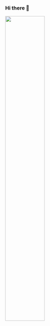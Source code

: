 ### Hi there 👋
<div>
  <a>
    <img align="center" src="https://github-stats-seven-sage.vercel.app/api?username=philippj&show_icons=true&count_private=true&theme=github_dark&cache_seconds=1800&include_all_commits=true&rank_icon=default&show_icons=true&show=prs_merged" width="50%"/>
  </a>
</div>
